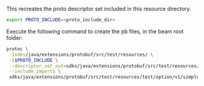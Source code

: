 <!--
    Licensed to the Apache Software Foundation (ASF) under one
    or more contributor license agreements.  See the NOTICE file
    distributed with this work for additional information
    regarding copyright ownership.  The ASF licenses this file
    to you under the Apache License, Version 2.0 (the
    "License"); you may not use this file except in compliance
    with the License.  You may obtain a copy of the License at

      http://www.apache.org/licenses/LICENSE-2.0

    Unless required by applicable law or agreed to in writing,
    software distributed under the License is distributed on an
    "AS IS" BASIS, WITHOUT WARRANTIES OR CONDITIONS OF ANY
    KIND, either express or implied.  See the License for the
    specific language governing permissions and limitations
    under the License.
-->

This recreates the proto descriptor set included in this resource directory.

```bash
export PROTO_INCLUDE=<proto_include_dir>
```
Execute the following command to create the pb files, in the beam root folder:

```bash
protoc \
 -Isdks/java/extensions/protobuf/src/test/resources/ \
 -I$PROTO_INCLUDE \
 --descriptor_set_out=sdks/java/extensions/protobuf/src/test/resources/org/apache/beam/sdk/extensions/protobuf/test_option_v1.pb \
 --include_imports \
 sdks/java/extensions/protobuf/src/test/resources/test/option/v1/simple.proto
```
